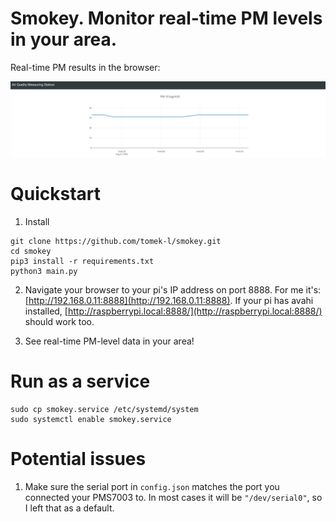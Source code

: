 # Smokey. Monitor real-time PM levels in your area.

Real-time PM results in the browser:

![real-time PM results as seen in the browser](smokey.gif)

# Quickstart

1. Install

```shell
git clone https://github.com/tomek-l/smokey.git
cd smokey
pip3 install -r requirements.txt
python3 main.py
```

2. Navigate your browser to your pi's IP address on port 8888. For me it's: [http://192.168.0.11:8888](http://192.168.0.11:8888). If your pi has avahi installed, [http://raspberrypi.local:8888/](http://raspberrypi.local:8888/) should work too.

3. See real-time PM-level data in your area!

# Run as a service

```
sudo cp smokey.service /etc/systemd/system
sudo systemctl enable smokey.service
```

# Potential issues

1. Make sure the serial port in `config.json` matches the port you connected your PMS7003 to. In most cases it will be `"/dev/serial0"`, so I left that as a default.
